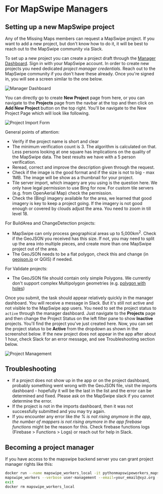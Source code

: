 # For MapSwipe Managers

## Setting up a new MapSwipe project 
Any of the Missing Maps members can request a MapSwipe project. If you want to add a new project, but don't know how to do it, it will be best to reach out to the MapSwipe community via Slack.

To set up a new project you can create a project draft through the [Manager Dashboard](https://dev.mapswipe.org/manager_dashboard/). Sign in with your MapSwipe account. In order to create new projects you need dedicated *project manager credentials*. Reach out to the MapSwipe community if you don't have these already. Once you're signed in, you will see a screen similar to the one below.

![Manager Dashboard](_static/img/manager_dashboard_screenshot.png)

You can directly go to create **New Project** page from here, or you can navigate to the **Projects** page from the navbar at the top and then click on **Add New Project** button on the top right. You'll be navigate to the New Project Page which will look like following.

![Project Import Form](_static/img/manager_dashboard_create_screenshot.png)

General points of attention: 
* Verify if the project name is short and clear
* The minimum verification count is 3. The algorithm is calculated on that. Less persons looking at one square has implications on the quality of the MapSwipe data. The best results we have with a 5 person verification.
* Reread, correct and improve the description given through the request.
* Check if the image is the good format and if the size is not to big - max 1MB. The image will be show as a thumbnail for your project.
* Tile server import, which imagery are you using is the question here. We only have legal permission to use Bing for now. For custom tile servers (e.g. from OpenAerial Map) check the permission.
* Check the (Bing) imagery available for the area, we learned that good imagery is key to keep a project going. If the imagery is not good enough or covered by clouds adjust the area. You need to zoom in till level 18. 

For BuildArea and ChangeDetection projects:
* MapSwipe can only process geographical areas up to 5,000km<sup>2</sup>. Check if the GeoJSON you received has this size. If not, you may need to split up the area into multiple pieces, and create more than one MapSwipe project out of the area.
* The GeoJSON needs to be a flat polygon, check this and change (in [geojson.io](https://geojson.io) or QGIS) if needed.

For Validate projects:
* The GeoJSON file should contain only simple Polygons. We currently don't support complex Multipolygon geometries (e.g. [polygon with holes](https://developers.google.com/maps/documentation/javascript/examples/polygon-hole)) 

Once you submit, the task should appear relatively quickly in the manager dashboard. You will receive a message in Slack. 
But it's still not active and not visible to the MapSwipe app users. 
You need to set the project status to `active` through the manager dashboard. Just navigate to the **Projects** page and then change the Project Status on the left filter pane to show **Inactive** projects. You'll find the project you've just created here. Now, you can set the project status to be **Active** from the dropdown as shown in the screenshot below.
If the new project does not appear in the app after about 1 hour, check Slack for an error message, and see Troubleshooting section below.

![Project Management](_static/img/manager_dashboard_manage_screenshot.png)
 
## Troubleshooting
* If a project does not show up in the app or on the project dashboard, probably something went wrong with the GeoJSON file, visit the imports dashboard - hopefully it will be the last in the list and the error can be determined and fixed. Please ask on the MapSwipe slack if you cannot determine the error.
* If the project is not in the imports dashboard, then it was not successfully submitted and you may try again.
* If you encounter any error like *the % is not rising anymore in the app*, *the number of mappers is not rising anymore in the app* *firebase functions* might be the reason for this. Check firebase functions logs (Firebase > Functions > Logs) or reach out for help in Slack.


## Becoming a project manager

If you have access to the mapswipe backend server you can grant project manager rights like this:

```bash
docker run --name mapswipe_workers_local -it pythonmapswipeworkers_mapswipe_workers  bash`
mapswipe_workers --verbose user-management --email=your_email@xyz.org --manager=true
exit
docker rm mapswipe_workers_local
```
